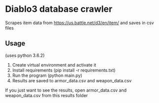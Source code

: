 # Diablo3 database crawler
Scrapes item data from https://us.battle.net/d3/en/item/ and saves in csv files

## Usage
(uses python 3.6.2)
1. Create virtual environment and activate it
2. Install requirements (pip install -r requirements.txt)
3. Run the program (python main.py)
4. Results are saved to armor_data.csv and weapon_data.csv

If you just want to see the results, open armor_data.csv and weapon_data.csv from this results folder
